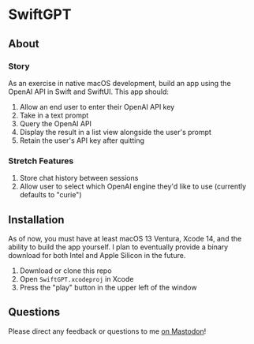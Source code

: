 #  SwiftGPT

## About

### Story

As an exercise in native macOS development, build an app using the OpenAI API in Swift and SwiftUI. This app should:

1. Allow an end user to enter their OpenAI API key
2. Take in a text prompt
3. Query the OpenAI API
4. Display the result in a list view alongside the user's prompt
5. Retain the user's API key after quitting 

### Stretch Features

1. Store chat history between sessions
2. Allow user to select which OpenAI engine they'd like to use (currently defaults to "curie")

## Installation

As of now, you must have at least macOS 13 Ventura, Xcode 14, and the ability to build the app yourself. I plan to eventually provide a binary download for both Intel and Apple Silicon in the future.

1. Download or clone this repo
2. Open `SwiftGPT.xcodeproj` in Xcode
3. Press the "play" button in the upper left of the window

## Questions

Please direct any feedback or questions to me [on Mastodon](https://home.social/@ghalldev)!
